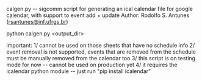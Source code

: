 calgen.py -- sigcomm script for generating an ical calendar file for google calendar, with support to event add + update
             Author: Rodolfo S. Antunes (rsantunes@inf.ufrgs.br)

python calgen.py <output_dir> <spreadsheet list>

important: 1/ cannot be used on those sheets that have no schedule info
           2/ event removal is not supported, events that are removed from the schedule must be 
              manually removed from the calendar too
           3/ this script is on testing mode for now -- cannot be used on production yet
           4/ it requires the icalendar python module -- just run "pip install icalendar"


